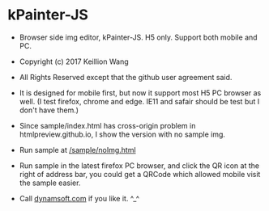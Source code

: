 # kPainter-JS
 
 - Browser side img editor, kPainter-JS. H5 only. Support both mobile and PC.
 
 - Copyright (c) 2017 Keillion Wang
 - All Rights Reserved except that the github user agreement said.
 
 - It is designed for mobile first, but now it support most H5 PC browser as well. (I test firefox, chrome and edge. IE11 and safair should be test but I don't have them.)
 - Since sample/index.html has cross-origin problem in htmlpreview.github.io, I show the version with no sample img. 
 - Run sample at <a href="http://htmlpreview.github.io/?https://github.com/Keillion/kPainter-JS/blob/master/sample/noImg.html" target="_blank">/sample/noImg.html</a>
 - Run sample in the latest firefox PC browser, and click the QR icon at the right of address bar, you could get a QRCode which allowed mobile visit the sample easier.
 
 - Call <a href="https://www.dynamsoft.com" target="_blank">dynamsoft.com</a> if you like it. ^_^
